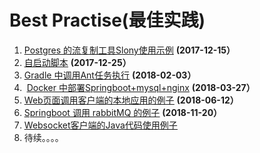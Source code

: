 # Best Practise(最佳实践)



1. <u>[Postgres 的流复制工具Slony使用示例](https://github.com/frankies/interest/tree/pg_slony)</u>  **(2017-12-15）**
2. <u>[自启动脚本](https://github.com/frankies/interest/tree/shell_service_install_service)</u>  **(2017-12-25）**
3. <u>[Gradle 中调用Ant任务执行](https://github.com/frankies/interest/tree/pg_slony)</u>  **(2018-02-03）**
4. ​ <u>[Docker 中部署Springboot+mysql+nginx](https://github.com/frankies/interest/tree/docker-springboot-nginx-mysql)</u>  **(2018-03-27）**
5. <u>[Web页面调用客户端的本地应用的例子](https://github.com/frankies/interest/tree/page-inovke-local-app)</u>  **(2018-06-12）**
6. <u>[Springboot 调用 rabbitMQ 的例子](https://github.com/frankies/interest/tree/spring-rabitmq-demo)</u>  **(2018-11-20）**
7. <u>[Websocket客户端的Java代码使用例子](https://github.com/frankies/interest/tree/websocket-client-java-backend)</u> 
6. 待续。。。。
